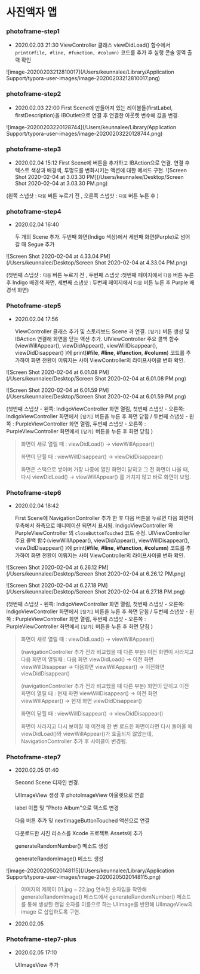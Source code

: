 # 사진액자 앱



### photoframe-step1

* 2020.02.03 21:30 
  ViewController 클래스 viewDidLoad() 함수에서 `print(#file, #line, #function, #column)` 코드를 추가 후 실행 콘솔 영역 출력 확인

![image-20200203212810017](/Users/keunnalee/Library/Application Support/typora-user-images/image-20200203212810017.png)

### photoframe-step2 

* 2020.02.03 22:00 
  First Scene에 만들어져 있는 레이블들(firstLabel, firstDescription)을 IBOutlet으로 연결 후 연결한 아웃렛 변수에 값을 변경.

![image-20200203220128744](/Users/keunnalee/Library/Application Support/typora-user-images/image-20200203220128744.png)

### photoframe-step3 

* 2020.02.04 15:12
  First Scene에 버튼을 추가하고 IBAction으로 연결. 
  연결 후 텍스트 색상과 배경색, 투명도를 변화시키는 액션에 대한 메서드 구현.
  ![Screen Shot 2020-02-04 at 3.03.30 PM](/Users/keunnalee/Desktop/Screen Shot 2020-02-04 at 3.03.30 PM.png)

(왼쪽 스냅샷 : `다음` 버튼 누르기 전 , 오른쪽 스냅샷 : `다음` 버튼 누른 후 )

### photoframe-step4

* 2020.02.04 16:40

  두 개의 Scene 추가. 두번째 화면(Indigo 색상)에서 세번째 화면(Purple)로 넘어갈 때 Segue 추가

![Screen Shot 2020-02-04 at 4.33.04 PM](/Users/keunnalee/Desktop/Screen Shot 2020-02-04 at 4.33.04 PM.png)

(첫번째 스냅샷 : `다음` 버튼 누르기 전 , 두번째 스냅샷 :첫번째 페이지에서 `다음` 버튼 누른 후 Indigo 배경색 화면, 세번째 스냅샷 : 두번째 페이지에서 `다음` 버튼 누른 후 Purple 배경색 화면)

### Photoframe-step5

* 2020.02.04 17:56

  ViewController 클래스 추가 및 스토리보드 Scene 과 연결.
  `[닫기]` 버튼 생성 및 IBAction 연결해 화면을 닫는 액션 추가.
  UIViewController 주요 콜백 함수(viewWillAppear(), viewDidAppear(), viewWillDisappear(), viewDidDisappear() )에 print(**#file**, **#line**, **#function**, **#column**) 코드를 추가하여 화면 전환이 이뤄지는 사이 ViewController의 라이프사이클 변화 확인. 

![Screen Shot 2020-02-04 at 6.01.08 PM](/Users/keunnalee/Desktop/Screen Shot 2020-02-04 at 6.01.08 PM.png)

![Screen Shot 2020-02-04 at 6.01.59 PM](/Users/keunnalee/Desktop/Screen Shot 2020-02-04 at 6.01.59 PM.png)

(첫번째 스냅샷 - 왼쪽: IndigoViewController 화면 열림, 첫번째 스냅샷 - 오른쪽: IndigoViewController 화면에서 `[닫기]` 버튼을 누른 후 화면 닫힘 / 두번째 스냅샷 - 왼쪽 : PurpleViewController 화면 열림, 두번째 스냅샷 - 오른쪽 : PurpleViewController 화면에서 `[닫기]` 버튼을 누른 후 화면 닫힘 )

> 화면이 새로 열릴 때 : viewDidLoad() -> viewWillAppear()
>
> 화면이 닫힐 때 : viewWillDisappear() -> viewDidDisappear()
>
> 화면은 스택으로 쌓이며 가장 나중에 열린 화면이 닫히고 그 전 화면이 나올 때, 다시  viewDidLoad() -> viewWillAppear() 를 거치지 않고 바로 화면이 보임.

### Photoframe-step6

* 2020.02.04 18:42

  First Scene에 NavigationController 추가 한 후 다음 버튼을 누르면 다음 화면이 우측에서 좌측으로 애니메이션 되면서 표시됨.
  IndigoViewController 와 PurpleViewController 의 `closeButtonTouched` 코드 수정.
  UIViewController 주요 콜백 함수(viewWillAppear(), viewDidAppear(), viewWillDisappear(), viewDidDisappear() )에 print(**#file**, **#line**, **#function**, **#column**) 코드를 추가하여 화면 전환이 이뤄지는 사이 ViewController의 라이프사이클 변화 확인. 

![Screen Shot 2020-02-04 at 6.26.12 PM](/Users/keunnalee/Desktop/Screen Shot 2020-02-04 at 6.26.12 PM.png)

![Screen Shot 2020-02-04 at 6.27.18 PM](/Users/keunnalee/Desktop/Screen Shot 2020-02-04 at 6.27.18 PM.png)

(첫번째 스냅샷 - 왼쪽: IndigoViewController 화면 열림, 첫번째 스냅샷 - 오른쪽: IndigoViewController 화면에서 `[닫기]` 버튼을 누른 후 화면 닫힘 / 두번째 스냅샷 - 왼쪽 : PurpleViewController 화면 열림, 두번째 스냅샷 - 오른쪽 : PurpleViewController 화면에서 `[닫기]` 버튼을 누른 후 화면 닫힘 )

>  화면이 새로 열릴 때 : viewDidLoad() -> viewWillAppear()
>
> (navigationController 추가 전과 비교했을 때 다른 부분) 이전 화면이 사라지고 다음 화면이 열릴때 : 다음 화면 viewDidLoad() -> 이전 화면 viewWillDisappear -> 다음화면 viewWillAppear() -> 이전화면 viewDidDisappear()
>
> (navigationController 추가 전과 비교했을 때 다른 부분) 화면이 닫히고 이전 화면이 열릴 때 : 현재 화면 viewWillDisappear() -> 이전 화면 viewWillAppear() -> 현재 화면 viewDidDisappear()
>
> 화면이 닫힐 때 : viewWillDisappear() -> viewDidDisappear()
>
> 화면이 사라지고 다시 보여질 때 이전에 한 번 로드한 화면이라면 다시 돌아올 때 viewDidLoad()와  viewWillAppear()가 호출되지 않았는데, NavigationController 추가 후 사이클이 변경됨.



### Photoframe-step7

* 2020.02.05 01:40

  Second Scene 디자인 변경.

  UIImageView 생성 후 photoImageView 아울렛으로 연결

  label 이름 및 "Photo Album"으로 텍스트 변경

  다음 버튼 추가 및 nextImageButtonTouched 액션으로 연결

  다운로드한 사진 리소스를 Xcode 프로젝트 Assets에 추가

  generateRandomNumber() 메소드 생성

  generateRandomImage() 메소드 생성

![image-20200205020148115](/Users/keunnalee/Library/Application Support/typora-user-images/image-20200205020148115.png)

> 이미지의 제목이 01.jpg ~ 22.jpg 연속된 숫자임을 착안해 generateRandomImage() 메소드에서 generateRandomNumber() 메소드를 통해 생성된 랜덤 숫자를 이름으로 하는 UIImage를 반환해  UIImageView의 image 로 삽입하도록 구현.

* 2020.02.05 


### Photoframe-step7-plus

* 2020.02.05 17:10 

  UIImageView 추가